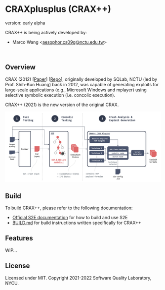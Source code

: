 # CRAXplusplus (CRAX++)

version: early alpha

CRAX++ is being actively developed by:

* Marco Wang \<aesophor.cs09g@nctu.edu.tw\>

<br>

## Overview

CRAX (2012) [[Paper](https://ir.nctu.edu.tw/bitstream/11536/24012/1/000332520700022.pdf)] [[Repo](https://github.com/SQLab/CRAX/tree/workable)], originally developed by SQLab, NCTU (led by Prof. Shih-Kun Huang) back in 2012, was capable of generating exploits for large-scale applications (e.g., Microsoft Windows and mplayer) using selective symbolic execution (i.e. concolic execution).

CRAX++ (2021) is the new version of the original CRAX.

<img src="/docs/overview.png">

## Build

To build CRAX++, please refer to the following documentation:
* [Official S2E documentation](https://s2e.systems/docs) for how to build and use S2E
* [BUILD.md](BUILD.md) for build instructions written specifically for CRAX++

## Features

WIP...

## License

Licensed under MIT. Copyright 2021-2022 Software Quality Laboratory, NYCU.
